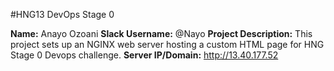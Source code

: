 #HNG13 DevOps Stage 0

**Name:** Anayo Ozoani
**Slack Username:** @Nayo
**Project Description:** This project sets up an NGINX web server hosting a custom HTML page for HNG Stage 0 Devops challenge.
**Server IP/Domain:** http://13.40.177.52
